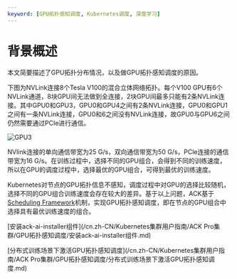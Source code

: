 ```yaml
---
keyword: [GPU拓扑感知调度, Kubernetes调度, 深度学习]
---
```


# 背景概述

本文简要描述了GPU拓扑分布情况，以及做GPU拓扑感知调度的原因。

下图为NVLink连接8个Tesla V100的混合立体网络拓扑。每个V100 GPU有6个NVLink通道，8块GPU间无法做到全连接，2块GPU间最多只能有2条NVLink连接。其中GPU0和GPU3，GPU0和GPU4之间有2条NVLink连接，GPU0和GPU1之间有一条NVLink连接，GPU0和6之间没有NVLink连接，故GPU0与GPU6之间仍然需要通过PCIe进行通信。

![GPU3](https://static-aliyun-doc.oss-accelerate.aliyuncs.com/assets/img/zh-CN/0968316061/p184644.png)

NVlink连接的单向通信带宽为25 G/s，双向通信带宽为50 G/s，PCle连接的通信带宽为16 G/s。在训练过程中，选择不同的GPU组合，会得到不同的训练速度，所以在GPU的调度过程中，选择最优的GPU组合，可得到最优的训练速度。

Kubernetes对节点的GPU拓扑信息不感知，调度过程中对GPU的选择比较随机，选择不同的GPU组合训练速度会存在较大的差异。基于以上问题，ACK基于[Scheduling Framework](https://developer.aliyun.com/article/766273)机制，实现GPU拓扑感知调度，即在节点的GPU组合中选择具有最优训练速度的组合。

[安装ack-ai-installer组件](/cn.zh-CN/Kubernetes集群用户指南/ACK Pro集群/GPU拓扑感知调度/安装ack-ai-installer组件.md)

[分布式训练场景下激活GPU拓扑感知调度](/cn.zh-CN/Kubernetes集群用户指南/ACK Pro集群/GPU拓扑感知调度/分布式训练场景下激活GPU拓扑感知调度.md)

